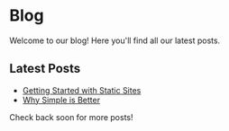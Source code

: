 # Blog

Welcome to our blog! Here you'll find all our latest posts.

## Latest Posts

- [Getting Started with Static Sites](getting-started)
- [Why Simple is Better](why-simple-is-better)

Check back soon for more posts! 
